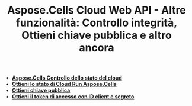 ﻿---
title: "Aspose.Cells Cloud Web API - Altre funzionalità: Controllo integrità, Ottieni chiave pubblica e altro ancora"
linktitle: Altra caratteristica
ArticleTitle: "Other Features: Health Check, Get Public Key, and Mor"
second_title: Documen
type: docs
url: /it/other-features/
keywords: Aspose.Cells Cloud REST API, Health Check, Public Key Retrieval, Excel 2013, Excel 2016, Excel 2019, Excel 36
description: Questa guida per sviluppatori fornisce scenari pratici e suggerimenti per l'utilizzo di funzionalità specifiche di Aspose.Cells for .NET, garantendo un aspetto ottimale del documento Excel e consentendo vari casi d'uso
weight: 180
kwords: Excel, Aspose.Cells, Cloud API, RESTful API, Gestione fogli di calcolo, Conversione PDF, Gestione CSV, Elaborazione JSON, Supporto Markdown, Documentazione per sviluppatori
---
- **[Aspose.Cells Controllo dello stato del cloud](https://docs.aspose.cloud/cells/check-cloud-service-health/)**
- **[Ottieni lo stato di Cloud Run Aspose.Cells](https://docs.aspose.cloud/cells/get-aspose-cells-cloud-status/)**
- **[Ottieni chiave pubblica](https://docs.aspose.cloud/cells/get-public-key/)**
- **[Ottieni il token di accesso con ID client e segreto](https://docs.aspose.cloud/cells/post-access-token/)**

